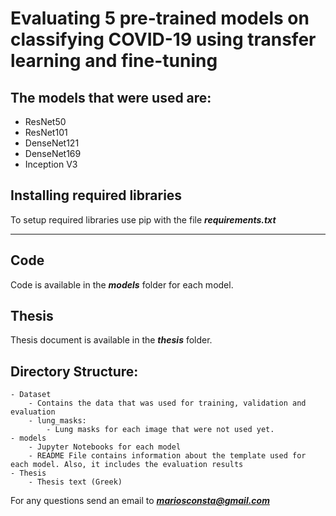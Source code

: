 # Evaluating 5 pre-trained models on classifying COVID-19 using transfer learning and fine-tuning

## The models that were used are:

- ResNet50
- ResNet101
- DenseNet121
- DenseNet169
- Inception V3

## Installing required libraries

To setup required libraries use pip with the file ***requirements.txt***

---

## Code

Code is available in the ***models*** folder for each model.

## Thesis

Thesis document is available in the ***thesis*** folder.

## Directory Structure:
	- Dataset
		- Contains the data that was used for training, validation and evaluation
		- lung_masks:
			- Lung masks for each image that were not used yet.
	- models
		- Jupyter Notebooks for each model
		- README File contains information about the template used for each model. Also, it includes the evaluation results
	- Thesis
		- Thesis text (Greek)

For any questions send an email to ***mariosconsta@gmail.com***
